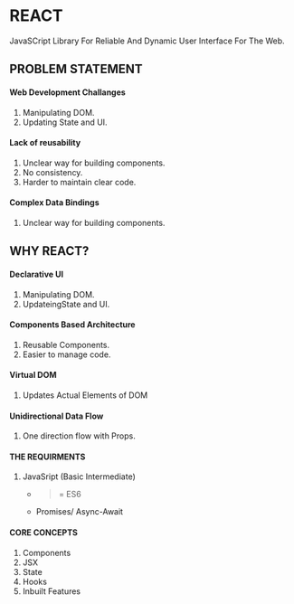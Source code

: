 # REACT

JavaSCript Library For Reliable And
Dynamic User Interface For The Web.


## PROBLEM STATEMENT

#### Web Development Challanges
1. Manipulating DOM.
2. Updating State and UI.

#### Lack of reusability
1. Unclear way for building components.
2. No consistency.
3. Harder to maintain clear code.

#### Complex Data Bindings
1. Unclear way for building components.

## WHY REACT?

#### Declarative UI
1. Manipulating DOM.
2. UpdateingState and UI.

#### Components Based Architecture
1. Reusable Components.
2. Easier to manage code.

#### Virtual DOM
1. Updates Actual Elements of DOM


#### Unidirectional Data Flow
1. One direction flow with Props.

#### THE REQUIRMENTS
1. JavaSript (Basic Intermediate)
    * >= ES6
    * Promises/ Async-Await

#### CORE CONCEPTS
1. Components
2. JSX
3. State
4. Hooks
5. Inbuilt Features
